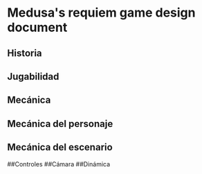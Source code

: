 # Medusa's requiem game design document 
## Historia
## Jugabilidad
## Mecánica
## Mecánica del personaje
## Mecánica del escenario
##Controles
##Cámara
##Dinámica
